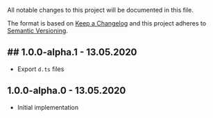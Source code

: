 All notable changes to this project will be documented in this file.

The format is based on [Keep a Changelog](http://keepachangelog.com/)
and this project adheres to [Semantic Versioning](http://semver.org/).

## ## 1.0.0-alpha.1 - 13.05.2020

- Export `d.ts` files

## 1.0.0-alpha.0 - 13.05.2020

- Initial implementation
